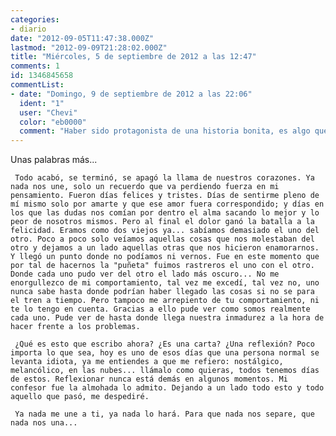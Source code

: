 ```yaml
---
categories:
- diario
date: "2012-09-05T11:47:38.000Z"
lastmod: "2012-09-09T21:28:02.000Z"
title: "Miércoles, 5 de septiembre de 2012 a las 12:47"
comments: 1
id: 1346845658
commentList:
- date: "Domingo, 9 de septiembre de 2012 a las 22:06"
  ident: "1"
  user: "Chevi"
  color: "eb0000"
  comment: "Haber sido protagonista de una historia bonita, es algo que no tiene precio. Aunque la historia no tenga un final feliz..."
---
```


Unas palabras más...  
  
     Todo acabó, se terminó, se apagó la llama de nuestros corazones. Ya nada nos une, solo un recuerdo que va perdiendo fuerza en mi pensamiento. Fueron días felices y tristes. Días de sentirme pleno de mí mismo solo por amarte y que ese amor fuera correspondido; y días en los que las dudas nos comían por dentro el alma sacando lo mejor y lo peor de nosotros mismos. Pero al final el dolor ganó la batalla a la felicidad. Eramos como dos viejos ya... sabíamos demasiado el uno del otro. Poco a poco solo veíamos aquellas cosas que nos molestaban del otro y dejamos a un lado aquellas otras que nos hicieron enamorarnos. Y llegó un punto donde no podíamos ni vernos. Fue en este momento que por tal de hacernos la "puñeta" fuimos rastreros el uno con el otro. Donde cada uno pudo ver del otro el lado más oscuro... No me enorgullezco de mi comportamiento, tal vez me excedí, tal vez no, uno nunca sabe hasta donde podrían haber llegado las cosas si no se para el tren a tiempo. Pero tampoco me arrepiento de tu comportamiento, ni te lo tengo en cuenta. Gracias a ello pude ver como somos realmente cada uno. Pude ver de hasta donde llega nuestra inmadurez a la hora de hacer frente a los problemas.  
  
     ¿Qué es esto que escribo ahora? ¿Es una carta? ¿Una reflexión? Poco importa lo que sea, hoy es uno de esos días que una persona normal se levanta idiota, ya me entiendes a que me refiero: nostálgico, melancólico, en las nubes... llámalo como quieras, todos tenemos días de estos. Reflexionar nunca está demás en algunos momentos. Mi confesor fue la almohada lo admito. Dejando a un lado todo esto y todo aquello que pasó, me despediré.  
  
     Ya nada me une a ti, ya nada lo hará. Para que nada nos separe, que nada nos una...